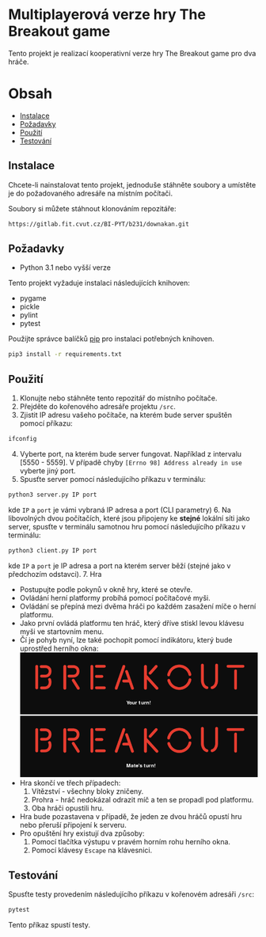 # Multiplayerová verze hry The Breakout game

Tento projekt je realizací kooperativní verze hry The Breakout game pro dva hráče.

# Obsah

- [Instalace](#instalace)
- [Požadavky](#požadavky)
- [Použití](#použití)
- [Testování](#testování)


## Instalace

Chcete-li nainstalovat tento projekt, jednoduše stáhněte soubory a umístěte je do požadovaného adresáře na místním počítači.

Soubory si můžete stáhnout klonováním repozitáře:
```bash
https://gitlab.fit.cvut.cz/BI-PYT/b231/downakan.git
```


## Požadavky

- Python 3.1 nebo vyšší verze

Tento projekt vyžaduje instalaci následujících knihoven:

- pygame
- pickle
- pylint
- pytest

Použijte správce balíčků [pip](https://pip.pypa.io/en/stable/) pro instalaci potřebných knihoven.
```bash
pip3 install -r requirements.txt
```


## Použití

1. Klonujte nebo stáhněte tento repozitář do místního počítače.
2. Přejděte do kořenového adresáře projektu `/src`.
3. Zjistit IP adresu vašeho počítače, na kterém bude server spuštěn pomocí příkazu:
```bash
ifconfig
```
4. Vyberte port, na kterém bude server fungovat. Například z intervalu [5550 - 5559]. V případě chyby `[Errno 98] Address already in use` vyberte jiný port.
5. Spusťte server pomocí následujícího příkazu v terminálu:
```bash
python3 server.py IP port
```
kde `IP` a `port` je vámi vybraná IP adresa a port (CLI parametry)
6. Na libovolných dvou počítačích, které jsou připojeny ke **stejné** lokální síti jako server, spusťte v terminálu samotnou hru pomocí následujícího příkazu v terminálu:
```bash
python3 client.py IP port
```
kde `IP` a `port` je IP adresa a port na kterém server běží (stejné jako v předchozím odstavci).
7. Hra
   - Postupujte podle pokynů v okně hry, které se otevře.
   - Ovládání herní platformy probíhá pomocí počítačové myši.
   - Ovládání se přepíná mezi dvěma hráči po každém zasažení míče o herní platformu.
   - Jako první ovládá platformu ten hráč, který dříve stiskl levou klávesu myši ve startovním menu.
   - Čí je pohyb nyní, lze také pochopit pomocí indikátoru, který bude uprostřed herního okna:
     ![Turn indikátor](images/turn0.png) 
     ![Turn indikátor](images/turn1.png)
   - Hra skončí ve třech případech:
     1. Vítězství - všechny bloky zničeny.
     2. Prohra - hráč nedokázal odrazit míč a ten se propadl pod platformu.
     3. Oba hráči opustili hru.
   - Hra bude pozastavena v případě, že jeden ze dvou hráčů opustí hru nebo přeruší připojení k serveru.
   - Pro opuštění hry existují dva způsoby:
     1. Pomocí tlačítka výstupu v pravém horním rohu herního okna.
     2. Pomocí klávesy `Escape` na klávesnici.


## Testování

Spusťte testy provedením následujícího příkazu v kořenovém adresáři `/src`:
```bash
pytest
```
Tento příkaz spustí testy.
